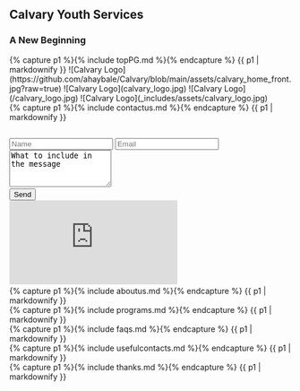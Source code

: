 <link rel="stylesheet" href="style.css">
<title>Calvary Youth Services</title>

<div class="slideshow">
    <h2>Calvary Youth Services</h2>
    <h3>A New Beginning</h3>
    {% capture p1 %}{% include topPG.md %}{% endcapture %}
    {{ p1 | markdownify }}
![Calvary Logo](https://github.com/ahaybale/Calvary/blob/main/assets/calvary_home_front.jpg?raw=true)
![Calvary Logo](calvary_logo.jpg)
![Calvary Logo](/calvary_logo.jpg)
![Calvary Logo](_includes/assets/calvary_logo.jpg)</div>

<div class="contactus flex-container">
    <div>
    {% capture p1 %}{% include contactus.md %}{% endcapture %}
    {{ p1 | markdownify }}
    </div>
    <div>
        <h2> </h2>
        <form method="post" action="//formspree.io/coordinator@calvaryyouth.com.au">
                <div>
                    <span><input type="text" name="name" id="name" placeholder="Name"></span>
                    <span><input type="email" name="email" id="email" placeholder="Email"></span>
                </div>
                <div><textarea name="message" id="message" placeholder="Message" rows="4">What to include in the message</textarea></div>
                <div><input type="submit" value="Send"></div>    
        </form>
    </div>    
</div>
<iframe frameborder="0"
    src="https://www.google.com/maps/embed/v1/place?q=calvary+youth+services+mandurah&key=AIzaSyBFw0Qbyq9zTFTd-tUY6dZWTgaQzuU17R8">
</iframe>

<div class="aboutus">
    {% capture p1 %}{% include aboutus.md %}{% endcapture %}
    {{ p1 | markdownify }}
</div>

<div class="programs">
    {% capture p1 %}{% include programs.md %}{% endcapture %}
    {{ p1 | markdownify }}
</div>

<div class="faqs">
    {% capture p1 %}{% include faqs.md %}{% endcapture %}
    {{ p1 | markdownify }}
</div>

<div class="usefulcontacts">
    {% capture p1 %}{% include usefulcontacts.md %}{% endcapture %}
    {{ p1 | markdownify }}
</div>

<div class="thanks">
    {% capture p1 %}{% include thanks.md %}{% endcapture %}
    {{ p1 | markdownify }}
</div>